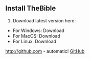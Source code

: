 ## Install TheBible
1. Download latest version here:
 * For Windows: Download
 * For MacOS: Download
 * For Linux: Download
 
http://github.com - automatic!
[GitHub](http://github.com)
